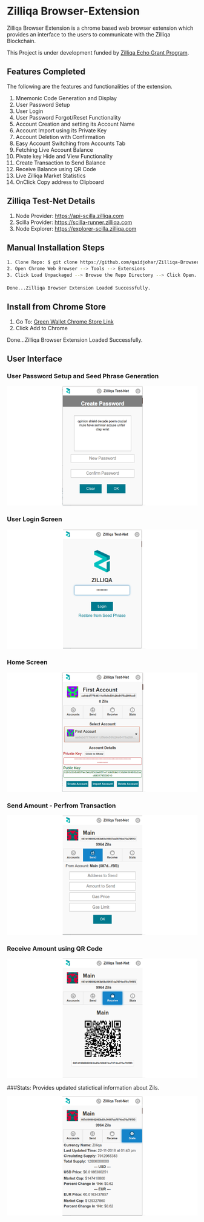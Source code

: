# Zilliqa Browser-Extension

Zilliqa Browser Extension is a chrome based web browser extension which provides an interface to the users to communicate with the Zilliqa Blockchain. 

This Project is under development funded by [Zilliqa Echo Grant Program](https://blog.zilliqa.com/announcing-the-first-zilliqa-ecosystem-grant-awardees-4ccb39ef83c9). 


## Features Completed

The following are the features and functionalities of the extension.

1. Mnemonic Code Generation and Display
2. User Password Setup
3. User Login
4. User Password Forgot/Reset Functionality
5. Account Creation and setting its Account Name
6. Account Import using its Private Key
7. Account Deletion with Confirmation
9. Easy Account Switching from Accounts Tab
10. Fetching Live Account Balance
11. Pivate key Hide and View Functionality
12. Create Transaction to Send Balance
13. Receive Balance using QR Code
14. Live Zilliqa Market Statistics
15. OnClick Copy address to Clipboard


## Zilliqa Test-Net Details

1. Node Provider: https://api-scilla.zilliqa.com
2. Scilla Provider: https://scilla-runner.zilliqa.com
3. Node Explorer: https://explorer-scilla.zilliqa.com

## Manual Installation Steps
```sh
1. Clone Repo: $ git clone https://github.com/qaidjohar/Zilliqa-Browser-Extension
2. Open Chrome Web Browser --> Tools --> Extensions
3. Click Load Unpackaged --> Browse the Repo Directory --> Click Open.

Done...Zilliqa Browser Extension Loaded Successfully.
```

## Install from Chrome Store
1. Go To: [Green Wallet Chrome Store Link](https://chrome.google.com/webstore/detail/green-wallet/afmpijpoenjincdlhebfccmcmfkdkdjc)
2. Click Add to Chrome

Done...Zilliqa Browser Extension Loaded Successfully.


## User Interface

### User Password Setup and Seed Phrase Generation
![User Setup](docs/screenshots/1.png "User Setup")
    
### User Login Screen

![User Login Screen](docs/screenshots/2.png "User Login")
    
### Home Screen

![Home](docs/screenshots/3.png "Accounts Home")
    
### Send Amount - Perfrom Transaction
![Accounts Details](docs/screenshots/7.png)
        
### Receive Amount using QR Code
![Receive](docs/screenshots/8.png)

###Stats: Provides updated statictical information about Zils.

![Stats](docs/screenshots/9.png)
    
    
